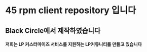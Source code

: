 45 rpm client repository 입니다
==============================





Black Circle에서 제작하였습니다
-----------------------------


#### 저희는 LP 커스터마이즈 서비스를 지원하는 LP커뮤니티를 만들고 있습니다
